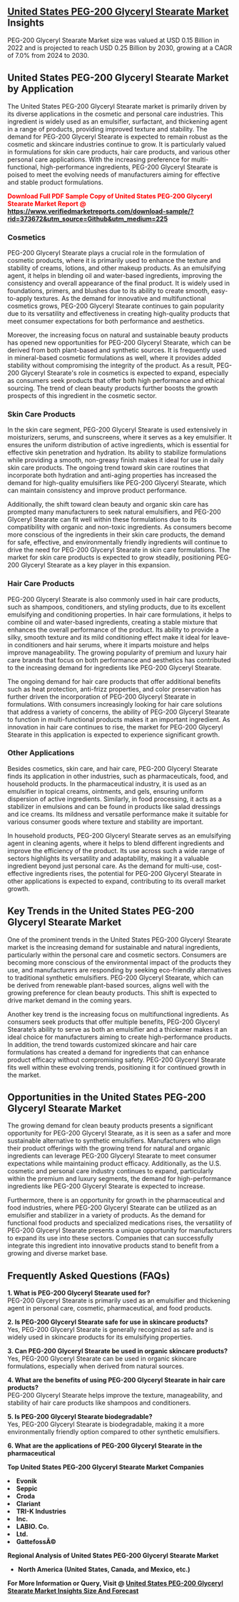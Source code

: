 <h2><a href="https://www.verifiedmarketreports.com/download-sample/?rid=373672&amp;utm_source=Github&amp;utm_medium=225" target="_blank">United States PEG-200 Glyceryl Stearate Market</a> Insights</h2><p>PEG-200 Glyceryl Stearate Market size was valued at USD 0.15 Billion in 2022 and is projected to reach USD 0.25 Billion by 2030, growing at a CAGR of 7.0% from 2024 to 2030.</p><p> <h2>United States PEG-200 Glyceryl Stearate Market by Application</h2> <p>The United States PEG-200 Glyceryl Stearate market is primarily driven by its diverse applications in the cosmetic and personal care industries. This ingredient is widely used as an emulsifier, surfactant, and thickening agent in a range of products, providing improved texture and stability. The demand for PEG-200 Glyceryl Stearate is expected to remain robust as the cosmetic and skincare industries continue to grow. It is particularly valued in formulations for skin care products, hair care products, and various other personal care applications. With the increasing preference for multi-functional, high-performance ingredients, PEG-200 Glyceryl Stearate is poised to meet the evolving needs of manufacturers aiming for effective and stable product formulations.</p> <p><strong><p><span class=""><span style="color: #ff0000;"><strong>Download Full PDF Sample Copy of United States PEG-200 Glyceryl Stearate Market Report</strong> @ </span><a href="https://www.verifiedmarketreports.com/download-sample/?rid=373672&amp;utm_source=Github&amp;utm_medium=225" target="_blank">https://www.verifiedmarketreports.com/download-sample/?rid=373672&amp;utm_source=Github&amp;utm_medium=225</a></span></p></strong></p> <h3>Cosmetics</h3> <p>PEG-200 Glyceryl Stearate plays a crucial role in the formulation of cosmetic products, where it is primarily used to enhance the texture and stability of creams, lotions, and other makeup products. As an emulsifying agent, it helps in blending oil and water-based ingredients, improving the consistency and overall appearance of the final product. It is widely used in foundations, primers, and blushes due to its ability to create smooth, easy-to-apply textures. As the demand for innovative and multifunctional cosmetics grows, PEG-200 Glyceryl Stearate continues to gain popularity due to its versatility and effectiveness in creating high-quality products that meet consumer expectations for both performance and aesthetics.</p> <p>Moreover, the increasing focus on natural and sustainable beauty products has opened new opportunities for PEG-200 Glyceryl Stearate, which can be derived from both plant-based and synthetic sources. It is frequently used in mineral-based cosmetic formulations as well, where it provides added stability without compromising the integrity of the product. As a result, PEG-200 Glyceryl Stearate's role in cosmetics is expected to expand, especially as consumers seek products that offer both high performance and ethical sourcing. The trend of clean beauty products further boosts the growth prospects of this ingredient in the cosmetic sector.</p> <h3>Skin Care Products</h3> <p>In the skin care segment, PEG-200 Glyceryl Stearate is used extensively in moisturizers, serums, and sunscreens, where it serves as a key emulsifier. It ensures the uniform distribution of active ingredients, which is essential for effective skin penetration and hydration. Its ability to stabilize formulations while providing a smooth, non-greasy finish makes it ideal for use in daily skin care products. The ongoing trend toward skin care routines that incorporate both hydration and anti-aging properties has increased the demand for high-quality emulsifiers like PEG-200 Glyceryl Stearate, which can maintain consistency and improve product performance.</p> <p>Additionally, the shift toward clean beauty and organic skin care has prompted many manufacturers to seek natural emulsifiers, and PEG-200 Glyceryl Stearate can fit well within these formulations due to its compatibility with organic and non-toxic ingredients. As consumers become more conscious of the ingredients in their skin care products, the demand for safe, effective, and environmentally friendly ingredients will continue to drive the need for PEG-200 Glyceryl Stearate in skin care formulations. The market for skin care products is expected to grow steadily, positioning PEG-200 Glyceryl Stearate as a key player in this expansion.</p> <h3>Hair Care Products</h3> <p>PEG-200 Glyceryl Stearate is also commonly used in hair care products, such as shampoos, conditioners, and styling products, due to its excellent emulsifying and conditioning properties. In hair care formulations, it helps to combine oil and water-based ingredients, creating a stable mixture that enhances the overall performance of the product. Its ability to provide a silky, smooth texture and its mild conditioning effect make it ideal for leave-in conditioners and hair serums, where it imparts moisture and helps improve manageability. The growing popularity of premium and luxury hair care brands that focus on both performance and aesthetics has contributed to the increasing demand for ingredients like PEG-200 Glyceryl Stearate.</p> <p>The ongoing demand for hair care products that offer additional benefits such as heat protection, anti-frizz properties, and color preservation has further driven the incorporation of PEG-200 Glyceryl Stearate in formulations. With consumers increasingly looking for hair care solutions that address a variety of concerns, the ability of PEG-200 Glyceryl Stearate to function in multi-functional products makes it an important ingredient. As innovation in hair care continues to rise, the market for PEG-200 Glyceryl Stearate in this application is expected to experience significant growth.</p> <h3>Other Applications</h3> <p>Besides cosmetics, skin care, and hair care, PEG-200 Glyceryl Stearate finds its application in other industries, such as pharmaceuticals, food, and household products. In the pharmaceutical industry, it is used as an emulsifier in topical creams, ointments, and gels, ensuring uniform dispersion of active ingredients. Similarly, in food processing, it acts as a stabilizer in emulsions and can be found in products like salad dressings and ice creams. Its mildness and versatile performance make it suitable for various consumer goods where texture and stability are important.</p> <p>In household products, PEG-200 Glyceryl Stearate serves as an emulsifying agent in cleaning agents, where it helps to blend different ingredients and improve the efficiency of the product. Its use across such a wide range of sectors highlights its versatility and adaptability, making it a valuable ingredient beyond just personal care. As the demand for multi-use, cost-effective ingredients rises, the potential for PEG-200 Glyceryl Stearate in other applications is expected to expand, contributing to its overall market growth.</p> <h2>Key Trends in the United States PEG-200 Glyceryl Stearate Market</h2> <p>One of the prominent trends in the United States PEG-200 Glyceryl Stearate market is the increasing demand for sustainable and natural ingredients, particularly within the personal care and cosmetic sectors. Consumers are becoming more conscious of the environmental impact of the products they use, and manufacturers are responding by seeking eco-friendly alternatives to traditional synthetic emulsifiers. PEG-200 Glyceryl Stearate, which can be derived from renewable plant-based sources, aligns well with the growing preference for clean beauty products. This shift is expected to drive market demand in the coming years.</p> <p>Another key trend is the increasing focus on multifunctional ingredients. As consumers seek products that offer multiple benefits, PEG-200 Glyceryl Stearate’s ability to serve as both an emulsifier and a thickener makes it an ideal choice for manufacturers aiming to create high-performance products. In addition, the trend towards customized skincare and hair care formulations has created a demand for ingredients that can enhance product efficacy without compromising safety. PEG-200 Glyceryl Stearate fits well within these evolving trends, positioning it for continued growth in the market.</p> <h2>Opportunities in the United States PEG-200 Glyceryl Stearate Market</h2> <p>The growing demand for clean beauty products presents a significant opportunity for PEG-200 Glyceryl Stearate, as it is seen as a safer and more sustainable alternative to synthetic emulsifiers. Manufacturers who align their product offerings with the growing trend for natural and organic ingredients can leverage PEG-200 Glyceryl Stearate to meet consumer expectations while maintaining product efficacy. Additionally, as the U.S. cosmetic and personal care industry continues to expand, particularly within the premium and luxury segments, the demand for high-performance ingredients like PEG-200 Glyceryl Stearate is expected to increase.</p> <p>Furthermore, there is an opportunity for growth in the pharmaceutical and food industries, where PEG-200 Glyceryl Stearate can be utilized as an emulsifier and stabilizer in a variety of products. As the demand for functional food products and specialized medications rises, the versatility of PEG-200 Glyceryl Stearate presents a unique opportunity for manufacturers to expand its use into these sectors. Companies that can successfully integrate this ingredient into innovative products stand to benefit from a growing and diverse market base.</p> <h2>Frequently Asked Questions (FAQs)</h2> <p><strong>1. What is PEG-200 Glyceryl Stearate used for?</strong><br>PEG-200 Glyceryl Stearate is primarily used as an emulsifier and thickening agent in personal care, cosmetic, pharmaceutical, and food products.</p> <p><strong>2. Is PEG-200 Glyceryl Stearate safe for use in skincare products?</strong><br>Yes, PEG-200 Glyceryl Stearate is generally recognized as safe and is widely used in skincare products for its emulsifying properties.</p> <p><strong>3. Can PEG-200 Glyceryl Stearate be used in organic skincare products?</strong><br>Yes, PEG-200 Glyceryl Stearate can be used in organic skincare formulations, especially when derived from natural sources.</p> <p><strong>4. What are the benefits of using PEG-200 Glyceryl Stearate in hair care products?</strong><br>PEG-200 Glyceryl Stearate helps improve the texture, manageability, and stability of hair care products like shampoos and conditioners.</p> <p><strong>5. Is PEG-200 Glyceryl Stearate biodegradable?</strong><br>Yes, PEG-200 Glyceryl Stearate is biodegradable, making it a more environmentally friendly option compared to other synthetic emulsifiers.</p> <p><strong>6. What are the applications of PEG-200 Glyceryl Stearate in the pharmaceutical</p><p><strong>Top United States PEG-200 Glyceryl Stearate Market Companies</strong></p><div data-test-id=""><p><li>Evonik</li><li> Seppic</li><li> Croda</li><li> Clariant</li><li> TRI-K Industries</li><li> Inc.</li><li> LABIO. Co.</li><li> Ltd.</li><li> GattefossÃ©</li></p><div><strong>Regional Analysis of&nbsp;United States PEG-200 Glyceryl Stearate Market</strong></div><ul><li dir="ltr"><p dir="ltr">North America&nbsp;(United States, Canada, and Mexico, etc.)</p></li></ul><p><strong>For More Information or Query, Visit @&nbsp;</strong><strong><a href="https://www.verifiedmarketreports.com/product/peg-200-glyceryl-stearate-market/?utm_source=Github&amp;utm_medium=225" target="_blank">United States PEG-200 Glyceryl Stearate Market Insights Size And Forecast</a></strong></p></div>
